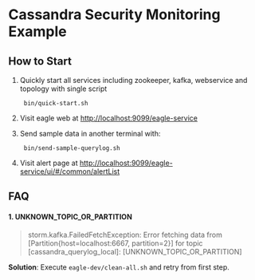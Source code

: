 <!--
{% comment %}
Licensed to the Apache Software Foundation (ASF) under one or more
contributor license agreements.  See the NOTICE file distributed with
this work for additional information regarding copyright ownership.
The ASF licenses this file to you under the Apache License, Version 2.0
(the "License"); you may not use this file except in compliance with
the License.  You may obtain a copy of the License at

http://www.apache.org/licenses/LICENSE-2.0

Unless required by applicable law or agreed to in writing, software
distributed under the License is distributed on an "AS IS" BASIS,
WITHOUT WARRANTIES OR CONDITIONS OF ANY KIND, either express or implied.
See the License for the specific language governing permissions and
limitations under the License.
{% endcomment %}
-->

Cassandra Security Monitoring Example
=====================================

How to Start 
------------
1. Quickly start all services including zookeeper, kafka, webservice and topology with single script

        bin/quick-start.sh
    
2. Visit eagle web at [http://localhost:9099/eagle-service](http://localhost:9099/eagle-service/ui/#/common/policyList)

3. Send sample data in another terminal with:

        bin/send-sample-querylog.sh

4. Visit alert page at [http://localhost:9099/eagle-service/ui/#/common/alertList](http://localhost:9099/eagle-service/ui/#/common/alertList)

FAQ
---
#### 1. UNKNOWN_TOPIC_OR_PARTITION

> storm.kafka.FailedFetchException: Error fetching data from [Partition{host=localhost:6667, partition=2}] for topic [cassandra_querylog_local]: [UNKNOWN_TOPIC_OR_PARTITION]
     
__Solution__: Execute `eagle-dev/clean-all.sh` and retry from first step.
